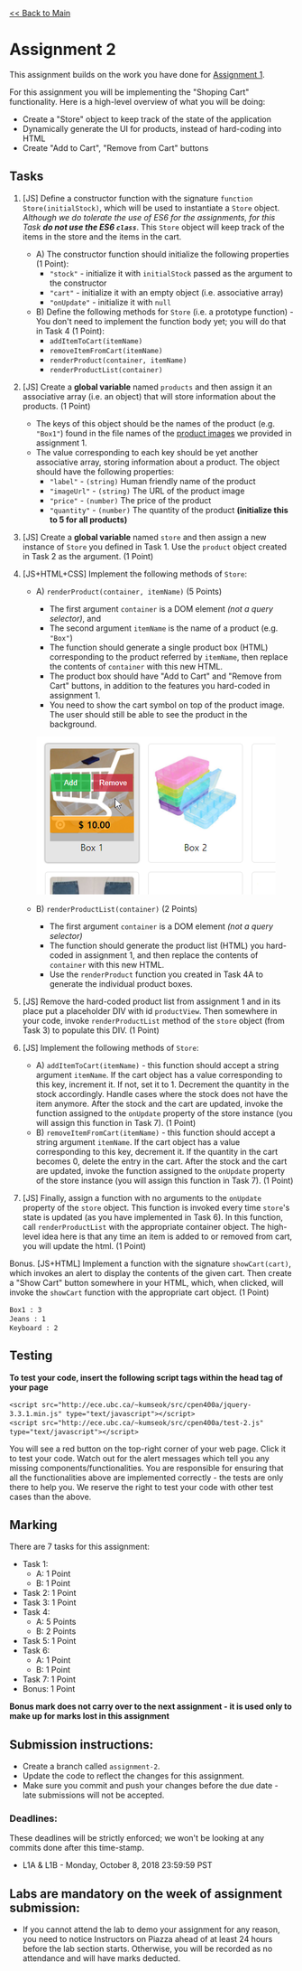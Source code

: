 [<< Back to Main](../README.md)

# Assignment 2

This assignment builds on the work you have done for [Assignment 1](./assignment-1.md).

For this assignment you will be implementing the "Shoping Cart" functionality. Here is a high-level overview of what you will be doing:

* Create a "Store" object to keep track of the state of the application
* Dynamically generate the UI for products, instead of hard-coding into HTML
* Create "Add to Cart", "Remove from Cart" buttons

## Tasks

1. [JS] Define a constructor function with the signature `function Store(initialStock)`, which will be used to instantiate a `Store` object. *Although we do tolerate the use of ES6 for the assignments, for this Task **do not use the ES6 `class`***. This `Store` object will keep track of the items in the store and the items in the cart.
    * A) The constructor function should initialize the following properties (1 Point):
        * `"stock"` - initialize it with `initialStock` passed as the argument to the constructor
        * `"cart"` - initialize it with an empty object (i.e. associative array)
        * `"onUpdate"` - initialize it with `null`
    * B) Define the following methods for `Store` (i.e. a prototype function) - You don't need to implement the function body yet; you will do that in Task 4 (1 Point):
        * `addItemToCart(itemName)`
        * `removeItemFromCart(itemName)`
        * `renderProduct(container, itemName)`
        * `renderProductList(container)`

2. [JS] Create a **global variable** named `products` and then assign it an associative array (i.e. an object) that will store information about the products. (1 Point)
    * The keys of this object should be the names of the product (e.g. `"Box1"`) found in the file names of the [product images](./images/) we provided in assignment 1.
    * The value corresponding to each key should be yet another associative array, storing information about a product. The object should have the following properties:
        * `"label"` - `(string)` Human friendly name of the product
        * `"imageUrl"` - `(string)` The URL of the product image
        * `"price"` - `(number)` The price of the product
        * `"quantity"` - `(number)` The quantity of the product **(initialize this to 5 for all products)**

3. [JS] Create a **global variable** named `store` and then assign a new instance of `Store` you defined in Task 1. Use the `product` object created in Task 2 as the argument. (1 Point)

4. [JS+HTML+CSS] Implement the following methods of `Store`:
    * A) `renderProduct(container, itemName)` (5 Points)
        * The first argument `container` is a DOM element *(not a query selector)*, and
        * The second argument `itemName` is the name of a product (e.g. `"Box"`)
        * The function should generate a single product box (HTML) corresponding to the product referred by `itemName`, then replace the contents of `container` with this new HTML.
        * The product box should have "Add to Cart" and "Remove from Cart" buttons, in addition to the features you hard-coded in assignment 1.
        * You need to show the cart symbol on top of the product image. The user should still be able to see the product in the background.

        ![product.png](./product.png?raw=true "Add to Cart, Remove from Cart")

    * B) `renderProductList(container)` (2 Points)
        * The first argument `container` is a DOM element *(not a query selector)*
        * The function should generate the product list (HTML) you hard-coded in assignment 1, and then replace the contents of `container` with this new HTML.
        * Use the `renderProduct` function you created in Task 4A to generate the individual product boxes.

5. [JS] Remove the hard-coded product list from assignment 1 and in its place put a placeholder DIV with id `productView`. Then somewhere in your code, invoke `renderProductList` method of the `store` object (from Task 3) to populate this DIV. (1 Point)

6. [JS] Implement the following methods of `Store`:
    * A) `addItemToCart(itemName)` - this function should accept a string argument `itemName`. If the cart object has a value corresponding to this key, increment it. If not, set it to 1. Decrement the quantity in the stock accordingly. Handle cases where the stock does not have the item anymore. After the stock and the cart are updated, invoke the function assigned to the `onUpdate` property of the store instance (you will assign this function in Task 7). (1 Point)
    * B) `removeItemFromCart(itemName)` - this function should accept a string argument `itemName`. If the cart object has a value corresponding to this key, decrement it. If the quantity in the cart becomes 0, delete the entry in the cart. After the stock and the cart are updated, invoke the function assigned to the `onUpdate` property of the store instance (you will assign this function in Task 7). (1 Point)

7. [JS] Finally, assign a function with no arguments to the `onUpdate` property of the `store` object. This function is invoked every time `store`'s state is updated (as you have implemented in Task 6). In this function, call `renderProductList` with the appropriate container object. The high-level idea here is that any time an item is added to or removed from cart, you will update the html. (1 Point)


Bonus. [JS+HTML] Implement a function with the signature `showCart(cart)`, which invokes an alert to display the contents of the given cart. Then create a "Show Cart" button somewhere in your HTML, which, when clicked, will invoke the `showCart` function with the appropriate cart object. (1 Point)

```
Box1 : 3
Jeans : 1
Keyboard : 2
```


## Testing

**To test your code, insert the following script tags within the head tag of your page**
```
<script src="http://ece.ubc.ca/~kumseok/src/cpen400a/jquery-3.3.1.min.js" type="text/javascript"></script>
<script src="http://ece.ubc.ca/~kumseok/src/cpen400a/test-2.js" type="text/javascript"></script>
```
You will see a red button on the top-right corner of your web page. Click it to test your code.
Watch out for the alert messages which tell you any missing components/functionalities. You are responsible for ensuring that all the functionalities above are implemented correctly - the tests are only there to help you. We reserve the right to test your code with other test cases than the above.


## Marking

There are 7 tasks for this assignment:
* Task 1:
  * A: 1 Point
  * B: 1 Point
* Task 2: 1 Point
* Task 3: 1 Point
* Task 4:
  * A: 5 Points
  * B: 2 Points
* Task 5: 1 Point
* Task 6:
  * A: 1 Point
  * B: 1 Point
* Task 7: 1 Point
* Bonus: 1 Point

**Bonus mark does not carry over to the next assignment - it is used only to make up for marks lost in this assignment**


## Submission instructions:

* Create a branch called `assignment-2`.
* Update the code to reflect the changes for this assignment.
* Make sure you commit and push your changes before the due date - late submissions will not be accepted.


### Deadlines:

These deadlines will be strictly enforced; we won't be looking at any commits done after this time-stamp.

* L1A & L1B - Monday, October 8, 2018 23:59:59 PST


## Labs are mandatory on the week of assignment submission:

* If you cannot attend the lab to demo your assignment for any reason, you need to notice Instructors on Piazza ahead of at least 24 hours before the lab section starts. Otherwise, you will be recorded as no attendance and will have marks deducted.
